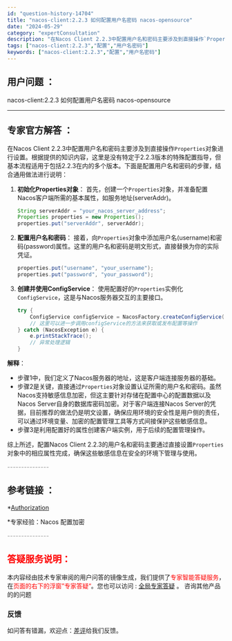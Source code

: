 ```yaml
---
id: "question-history-14704"
title: "nacos-client:2.2.3 如何配置用户名密码 nacos-opensource"
date: "2024-05-29"
category: "expertConsultation"
description: "在Nacos Client 2.2.3中配置用户名和密码主要涉及到直接操作`Properties`对象进行设置。根据提供的知识内容，这里是没有特定于2.2.3版本的特殊配置指导，但基本流程适用于包括2.2.3在内的多个版本。下面是配置用户名和密码的步骤，结合通用做法进行说明：1. **初始化Prop"
tags: ["nacos-client:2.2.3","配置","用户名密码"]
keywords: ["nacos-client:2.2.3","配置","用户名密码"]
---
```


## 用户问题 ： 
 nacos-client:2.2.3 如何配置用户名密码 nacos-opensource 

---------------
## 专家官方解答 ：

在Nacos Client 2.2.3中配置用户名和密码主要涉及到直接操作`Properties`对象进行设置。根据提供的知识内容，这里是没有特定于2.2.3版本的特殊配置指导，但基本流程适用于包括2.2.3在内的多个版本。下面是配置用户名和密码的步骤，结合通用做法进行说明：

1. **初始化Properties对象**：
   首先，创建一个`Properties`对象，并准备配置Nacos客户端所需的基本属性，如服务地址(serverAddr)。

   ```java
   String serverAddr = "your_nacos_server_address";
   Properties properties = new Properties();
   properties.put("serverAddr", serverAddr);
   ```

2. **配置用户名和密码**：
   接着，向`Properties`对象中添加用户名(username)和密码(password)属性。这里的用户名和密码是明文形式，直接替换为你的实际凭证。

   ```java
   properties.put("username", "your_username");
   properties.put("password", "your_password");
   ```

3. **创建并使用ConfigService**：
   使用配置好的`Properties`实例化`ConfigService`，这是与Nacos服务器交互的主要接口。

   ```java
   try {
       ConfigService configService = NacosFactory.createConfigService(properties);
       // 这里可以进一步调用configService的方法来获取或发布配置等操作
   } catch (NacosException e) {
       e.printStackTrace();
       // 异常处理逻辑
   }
   ```

**解释**：
- 步骤1中，我们定义了Nacos服务器的地址，这是客户端连接服务器的基础。
- 步骤2是关键，直接通过`Properties`对象设置认证所需的用户名和密码。虽然Nacos支持敏感信息加密，但这主要针对存储在配置中心的配置数据以及Nacos Server自身的数据库密码加密。对于客户端连接Nacos Server的凭据，目前推荐的做法仍是明文设置，确保应用环境的安全性是用户侧的责任，可以通过环境变量、加密的配置管理工具等方式间接保护这些敏感信息。
- 步骤3是利用配置好的属性创建客户端实例，用于后续的配置管理操作。

综上所述，配置Nacos Client 2.2.3的用户名和密码主要通过直接设置`Properties`对象中的相应属性完成，确保这些敏感信息在安全的环境下管理与使用。


<font color="#949494">---------------</font> 


## 参考链接 ：

*[Authorization](https://nacos.io/docs/latest/guide/user/auth)
 
 *专家经验：Nacos 配置加密 


 <font color="#949494">---------------</font> 
 


## <font color="#FF0000">答疑服务说明：</font> 

本内容经由技术专家审阅的用户问答的镜像生成，我们提供了<font color="#FF0000">专家智能答疑服务</font>，在<font color="#FF0000">页面的右下的浮窗”专家答疑“</font>。您也可以访问 : [全局专家答疑](https://opensource.alibaba.com/chatBot) 。 咨询其他产品的的问题

### 反馈
如问答有错漏，欢迎点：[差评](https://ai.nacos.io/user/feedbackByEnhancerGradePOJOID?enhancerGradePOJOId=14725)给我们反馈。
